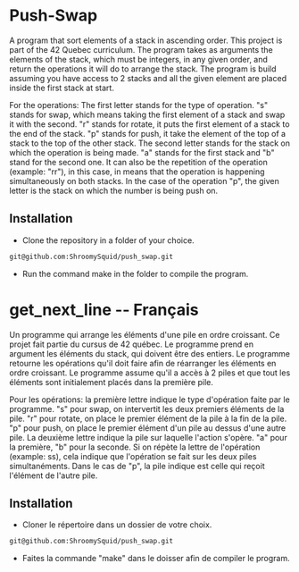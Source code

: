# Push-Swap

A program that sort elements of a stack in ascending order. This project is part of the 42 Quebec curriculum. The program
takes as arguments the elements of the stack, which must be integers, in any given order, and return the operations it will do
to arrange the stack. The program is build assuming you have access to 2 stacks and all the given element
are placed inside the first stack at start.

For the operations: The first letter stands for the type of operation. "s" stands for swap, which means taking the first 
element of a stack and swap it with the second. "r" stands for rotate, it puts the first element of a stack to the end of
the stack. "p" stands for push, it take the element of the top of a stack to the top of the other stack.
The second letter stands for the stack on which the operation is being made. "a" stands for the first stack and "b" stand 
for the second one. It can also be the repetition of the operation (example: "rr"), in this case, in means that the operation
is happening simultaneously on both stacks. In the case of the operation "p", the given letter is the stack on which the 
number is being push on.

## Installation

- Clone the repository in a folder of your choice.

```bash
git@github.com:ShroomySquid/push_swap.git
```

- Run the command make in the folder to compile the program.

# get_next_line -- Français

Un programme qui arrange les éléments d'une pile en ordre croissant. Ce projet fait partie du cursus de 42 québec.
Le programme prend en argument les éléments du stack, qui doivent être des entiers. Le programme retourne les opérations
qu'il doit faire afin de réarranger les éléments en ordre croissant. Le programme assume qu'il a accès à 2 piles et que
tout les éléments sont initialement placés dans la première pile.

Pour les opérations: la première lettre indique le type d'opération faite par le programme. "s" pour swap, on intervertit 
les deux premiers éléments de la pile. "r" pour rotate, on place le premier élément de la pile à la fin de la pile.
"p" pour push, on place le premier élément d'un pile au dessus d'une autre pile. 
La deuxième lettre indique la pile sur laquelle l'action s'opère. "a" pour la première, "b" pour la seconde. Si on répète
la lettre de l'opération (example: ss), cela indique que l'opération se fait sur les deux piles simultanéments. Dans le
cas de "p", la pile indique est celle qui reçoit l'élément de l'autre pile.

## Installation

- Cloner le répertoire dans un dossier de votre choix.

```bash
git@github.com:ShroomySquid/push_swap.git
```

- Faites la commande "make" dans le doisser afin de compiler le program.
